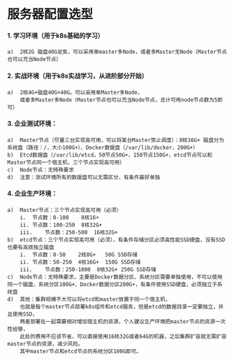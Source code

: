 # 服务器配置选型
#### 1. 学习环境（用于k8s基础的学习）
    a)	2核2G 磁盘40G足矣，可以采用单master多Node，或者多Master无Node（Master节点也可以充当Node节点）
    
#### 2. 实战环境（用于k8s实战学习，从进阶部分开始）
    a)	2核4G+磁盘40G+40G，可以采用单Master多Node，
        或者多Master多Node（Master节点也可以充当Node节点，总计可用node节点数为5即可）

#### 3.	企业测试环境：
    a)	Master节点（尽量三台实现高可用，可以将某台Master禁止调度）：8核16G+ 磁盘分为系统盘（路径：/，大小100G+）、Docker数据盘（/var/lib/docker，200G+）
    b)	Etcd数据盘（/var/lib/etcd，50节点50G+，150节点150G+，etcd节点可以和Master节点同一个宿主机，三个节点实现高可用）
    c)	Node节点：无特殊要求
    d)	注意：测试环境所有的数据盘可以无需区分，有条件最好单独
    
#### 4.	企业生产环境：
    a)	Master节点：三个节点实现高可用（必须）
        i.	节点数：0-100    8核16+
        ii.	节点数：100-250  8核32G+
        iii.	节点数：250-500  16核32G+
    b)	etcd节点：三个节点实现高可用（必须），有条件存储分区必须高性能SSD硬盘，没有SSD也要有高效独立磁盘
        i.	节点数：0-50    2核8G+   50G SSD存储
        ii.	节点数：50-250  4核16G+  150G SSD存储
        iii.	节点数：250-1000  8核32G+ 250G SSD存储
    c)	Node节点：无特殊要求，主要是Docker数据分区、系统分区需要单独使用，不可以使用同一个磁盘，系统分区100G+、Docker数据分区200G+，有条件使用SSD硬盘，必须独立于系统盘
    d)	其他：集群规模不大可以将etcd和master放置于同一个宿主机，
        也就是每个master节点部署k8s组件和etcd服务，但是etcd的数据目录一定要独立，并且使用SSD，
        两者部署在一起需要相对增加宿主机的资源，个人建议生产环境把master节点的资源一次性给够，
        此处的费用不应该节省，可以直接使用16核32G或者64G的机器，之后集群扩容就无需扩容master节点的资源，减少风险。
        其中master节点和etcd节点的系统分区100G即可。
